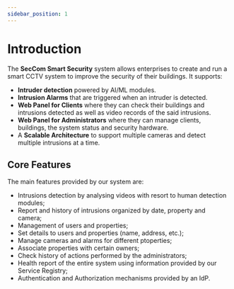```yaml
---
sidebar_position: 1
---
```


# Introduction

The **SecCom Smart Security** system allows enterprises to create and run a smart CCTV system to improve the security of their buildings. It supports:  

* **Intruder detection** powered by AI/ML modules.
* **Intrusion Alarms** that are triggered when an intruder is detected.
* **Web Panel for Clients** where they can check their buildings and intrusions detected as well as video records of the said intrusions.
* **Web Panel for Administrators** where they can manage clients, buildings, the system status and security hardware.
* A **Scalable Architecture** to support multiple cameras and detect multiple intrusions at a time.

## Core Features

The main features provided by our system are:

* Intrusions detection by analysing videos with resort to human detection modules;
* Report and history of intrusions organized by date, property and camera;
* Management of users and properties;
* Set details to users and properties (name, address, etc.);
* Manage cameras and alarms for different ptoperties;
* Associate properties with certain owners;
* Check history of actions performed by the administrators;
* Health report of the entire system using information provided by our Service Registry;
* Authentication and Authorization mechanisms provided by an IdP.

